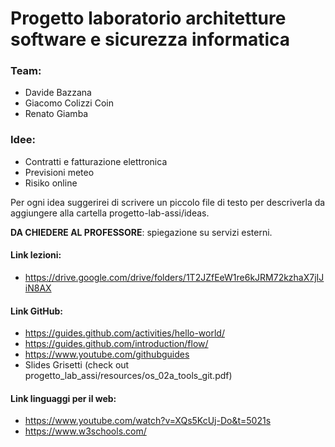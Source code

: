 # Progetto laboratorio architetture software e sicurezza informatica

### Team:
- Davide Bazzana
- Giacomo Colizzi Coin
- Renato Giamba

### Idee:
- Contratti e fatturazione elettronica
- Previsioni meteo
- Risiko online

Per ogni idea suggerirei di scrivere un piccolo file di testo per descriverla da aggiungere alla cartella progetto-lab-assi/ideas.

**DA CHIEDERE AL PROFESSORE**: spiegazione su servizi esterni.

#### Link lezioni:
- https://drive.google.com/drive/folders/1T2JZfEeW1re6kJRM72kzhaX7jIJiN8AX

#### Link GitHub:
- https://guides.github.com/activities/hello-world/
- https://guides.github.com/introduction/flow/
- https://www.youtube.com/githubguides
- Slides Grisetti (check out progetto_lab_assi/resources/os_02a_tools_git.pdf)
          
#### Link linguaggi per il web:
- https://www.youtube.com/watch?v=XQs5KcUj-Do&t=5021s
- https://www.w3schools.com/
